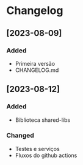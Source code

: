 # Changelog

## [2023-08-09]

### Added
- Primeira versão
- CHANGELOG.md

## [2023-08-12]

### Added
- Biblioteca shared-libs

### Changed
- Testes e serviços
- Fluxos do github actions